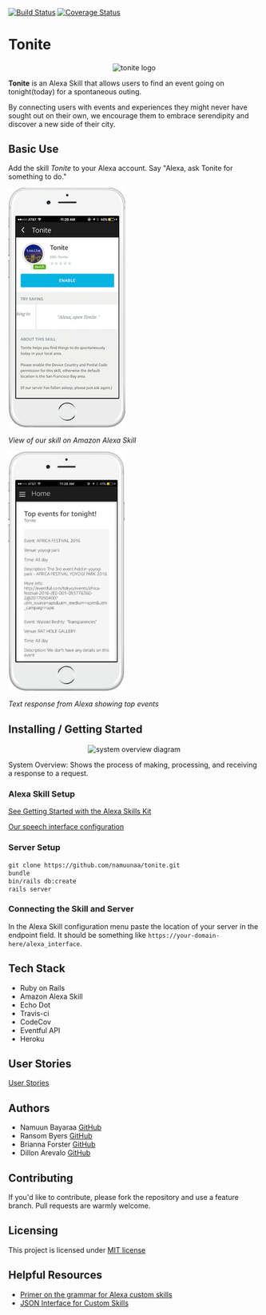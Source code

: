 [![Build Status](https://travis-ci.org/namuunaa/tonite.svg?branch=development)](https://travis-ci.org/namuunaa/tonite)
[![Coverage Status](https://img.shields.io/codecov/c/github/codecov/example-python.svg?branch=development)](https://codecov.io/gh/namuunaa/tonite)

# Tonite
<p align="center">
<img src= "app/assets/images/tonite_512_round.png" alt="tonite logo" align="center">
</p>

**Tonite** is an Alexa Skill that allows users to find an event going on tonight(today) for a spontaneous outing.

By connecting users with events and experiences they might never have sought out on their own, we encourage them to embrace serendipity and discover a new side of their city.

## Basic Use

Add the skill _Tonite_ to your Alexa account.
Say "Alexa, ask Tonite for something to do."

<img src="app/assets/images/skill_portrait.png" alt="add skill" width="234" height="480"><p><i>View of our skill on Amazon Alexa Skill</i></p> <img src="app/assets/images/top_event_portrait.png" alt="top events card" width="234" height="480"><p><i>Text response from Alexa showing top events</i></p> 

## Installing / Getting Started

<p align="center">
<img src= "app/assets/images/system_overview.png" alt="system overview diagram" align="center">
</p>
System Overview: Shows the process of making, processing, and receiving a response to a request.

### Alexa Skill Setup

[See Getting Started with the Alexa Skills Kit](https://developer.amazon.com/public/solutions/alexa/alexa-skills-kit/getting-started-guide)

[Our speech interface configuration](./alexa_interface.json)

### Server Setup

```
git clone https://github.com/namuunaa/tonite.git
bundle
bin/rails db:create
rails server
```

### Connecting the Skill and Server

In the Alexa Skill configuration menu paste the location of your server in the
endpoint field. It should be something like `https://your-domain-here/alexa_interface`.

## Tech Stack

 * Ruby on Rails
 * Amazon Alexa Skill
 * Echo Dot
 * Travis-ci
 * CodeCov
 * Eventful API
 * Heroku

## User Stories

[User Stories](./user_stories.md)

## Authors

* Namuun Bayaraa [GitHub](https://github.com/namuunaa)
* Ransom Byers [GitHub](https://github.com/rasnom)
* Brianna Forster [GitHub](https://github.com/b-forster)
* Dillon Arevalo [GitHub](https://github.com/dillonbarevalo)

## Contributing

If you'd like to contribute, please fork the repository and use a feature
branch. Pull requests are warmly welcome.

## Licensing

This project is licensed under [MIT license](./LICENSE)

## Helpful Resources

 * [Primer on the grammar for Alexa custom skills](https://developer.amazon.com/public/solutions/alexa/alexa-skills-kit/docs/supported-phrases-to-begin-a-conversation)
 * [JSON Interface for Custom Skills](https://developer.amazon.com/public/solutions/alexa/alexa-skills-kit/docs/alexa-skills-kit-interface-referenceg)

